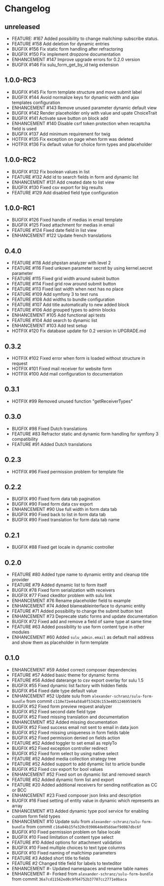 # Changelog

## unreleased

 - FEATURE:    #167    Added possibility to change mailchimp subscribe status.
 - FEATURE     #158    Add deletion for dynamic entries
 - BUGFIX      #156    Fix static form handling after refractoring
 - BUGFIX      #150    Fix implement dropzone documentation
 - ENHANCEMENT #147    Improve upgrade errors for 0.2.0 version
 - BUGFIX      #146    Fix sulu_form_get_by_id twig extension

## 1.0.0-RC3

 - BUGFIX      #145    Fix form template structure and move submit label
 - BUGFIX      #144    Avoid normalize keys for dynamic width and ajax templates configuration
 - ENHANCEMENT #143    Remove unused parameter dynamic default view
 - BUGFIX      #142    Render placeholder only with value and upate ChoiceTrait
 - BUGFIX      #141    Activate save button on block add
 - ENHANCEMENT #140    Disable csrf token protection when recaptcha field is used
 - BUGFIX      #137    Add minimum requirement for twig
 - HOTFIX      #135    Fix exception on page when form was deleted
 - HOTFIX      #136    Fix default value for choice form types and placeholder

## 1.0.0-RC2

 - BUGFIX      #132    Fix boolean values in list
 - FEATURE     #132    Add id to search fields in form and dynamic list
 - ENHANCEMENT #131    Add created date to list view
 - BUGFIX      #130    Fixed csv export for big results
 - FEATURE     #129    Add disabled field type configuration

## 1.0.0-RC1

 - BUGFIX      #126    Fixed handle of medias in email template
 - BUGFIX      #125    Fixed attachment for medias in email
 - FEATURE     #124    Fixed date field in list view
 - ENHANCEMENT #122    Update french translations

## 0.4.0

 - FEATURE     #118    Add phpstan analyzer with level 2
 - FEATURE     #116    Fixed unkown parameter secret by using kernel.secret parameter
 - FEATURE     #115    Fixed grid width around submit button
 - FEATURE     #114    Fixed grid row around submit button
 - FEATURE     #113    Fixed last width when next has no place
 - FEATURE     #109    Add symfony 3 to test runs
 - FEATURE     #108    Add widths to bundle configuration
 - FEATURE     #107    Add title automatically to new added block
 - FEATURE     #106    Add grouped types to admin blocks
 - ENHANCEMENT #105    Add functional api tests
 - FEATURE     #104    Add search to dynamic list
 - ENHANCEMENT #103    Add test setup 
 - HOTFIX      #120    Fix database update for 0.2 version in UPGRADE.md

## 0.3.2

 - HOTFIX     #102    Fixed error when form is loaded without structure in request
 - HOTFIX     #101    Fixed mail receiver for website form
 - HOTFIX     #100    Add mail configuration to documentation

## 0.3.1

 - HOTFIX      #99    Removed unused function "getReceiverTypes"

## 0.3.0

 - BUGFIX      #98    Fixed Dutch translations
 - FEATURE     #83    Refractor static and dynamic form handling for symfony 3 compatibility
 - FEATURE     #91    Added Dutch translations
 
## 0.2.3

 - HOTFIX      #96    Fixed permission problem for template file

## 0.2.2

 - BUGFIX      #90    Fixed form data tab pagination
 - BUGFIX      #90    Fixed form data csv export
 - ENHANCEMENT #90    Use full width in form data tab
 - BUGFIX      #90    Fixed back to list in form data tab
 - BUGFIX      #90    Fixed translation for form data tab name

## 0.2.1

 - BUGFIX     #88    Fixed get locale in dynamic controller

## 0.2.0

 - FEATURE     #80    Added type name to dynamic entity and cleanup title provider
 - FEATURE     #79    Added dynamic list to form itself
 - BUGFIX      #78    Fixed form serialization with receivers
 - BUGFIX      #77    Fixed ckeditor problem with sulu link
 - ENHANCEMENT #76    Rename placeholder field to example
 - ENHANCEMENT #74    Added blameableinterface to dynamic entity
 - FEATURE     #71    Added possibility to change the submit button text
 - ENHANCEMENT #73    Deprecate static forms and update documentation
 - BUGFIX      #72    Fixed add and remove a field of same type at same time
 - FEATURE     #63    Added possibility to use form content type in other modules
 - ENHANCEMENT #60    Added `sulu_admin.email` as default mail address and show them as placeholder in form template

## 0.1.0

 - ENHANCEMENT #59    Added correct composer dependencies
 - FEATURE     #57    Added basic theme for dynamic forms
 - FEATURE     #56    Added daterange to csv export overlay for sulu 1.5
 - BUGFIX      #55    Fixed dynamic list factory with hidden fields
 - BUGFIX      #54    Fixed date type default value
 - ENHANCEMENT #52    Update sulu from `alexander-schranz/sulu-form-bundle` from commit `c110e72e44a58a0f53428c153e405124695506f6`
 - BUGFIX      #52    Fixed form preview request analyzer
 - BUGFIX      #52    Fixed second date field type
 - BUGFIX      #52    Fixed missing translation and documentation
 - ENHANCEMENT #52    Added missing documentation
 - BUGFIX      #52    Fixed success email not sent to email in data json
 - BUGFIX      #52    Fixed missing uniqueness in form fields table
 - BUGFIX      #52    Fixed permission denied on fields action
 - FEATURE     #52    Added toggler to set email as replyTo
 - BUGFIX      #52    Fixed exception controller redirect
 - BUGFIX      #52    Fixed form select by using native select
 - FEATURE     #52    Added media collection strategy tree
 - FEATURE     #52    Added support to add dynamic list to article bundle
 - BUGFIX      #52    Fixed csv export for bool values
 - ENHANCEMENT #52    Fixed sort on dynamic list and removed search
 - FEATURE     #52    Added dynamic form list and export
 - FEATURE     #20    Added additional receivers for sending notification as CC or BCC
 - ENHANCEMENT #23    Fixed composer json links and description
 - BUGFIX      #16    Fixed setting of entity value in dynamic which represents an array
 - ENHANCEMENT #13    Added dynamic type pool service for enabling custom form field types
 - ENHANCEMENT #10    Update sulu from `alexander-schranz/sulu-form-bundle` from commit `c16a04b15fe320c039064de05ddaef9d087dbc6f`
 - BUGFIX      #10    Fixed permission problem on false locale
 - BUGFIX      #10    Fixed limitation of content type select
 - FEATURE     #10    Added options for attachment validation
 - BUGFIX      #10    Fixed multiple choices to text type columns
 - BUGFIX      #10    Fixed naming of mailchimp parameters
 - FEATURE     #3     Added short title to fields
 - FEATURE     #2     Changed title field for labels to texteditor
 - ENHANCEMENT #-     Updated namespaces and rename table names
 - ENHANCEMENT #-     Forked from `alexander-schranz/sulu-form-bundle` from commit `36a7cd11562ed0c9f64752b37707cc2771e0baca`

